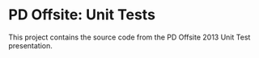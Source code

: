 PD Offsite: Unit Tests
===========

This project contains the source code from the PD Offsite 2013 Unit Test presentation.
